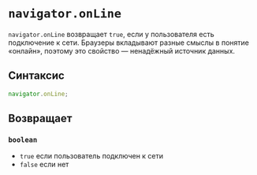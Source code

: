 # `navigator.onLine`

`navigator.onLine` возвращает `true`, если у пользователя есть подключение к сети. Браузеры вкладывают разные смыслы в понятие «онлайн», поэтому это свойство — ненадёжный источник данных.

## Синтаксис

```js
navigator.onLine;
```

## Возвращает

### `boolean`

- `true` если пользователь подключен к сети
- `false` если нет
